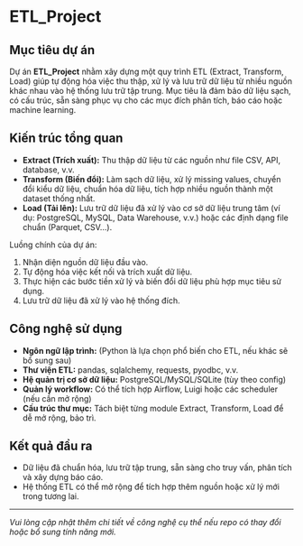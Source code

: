 # ETL_Project

## Mục tiêu dự án

Dự án **ETL_Project** nhằm xây dựng một quy trình ETL (Extract, Transform, Load) giúp tự động hóa việc thu thập, xử lý và lưu trữ dữ liệu từ nhiều nguồn khác nhau vào hệ thống lưu trữ tập trung. Mục tiêu là đảm bảo dữ liệu sạch, có cấu trúc, sẵn sàng phục vụ cho các mục đích phân tích, báo cáo hoặc machine learning.

## Kiến trúc tổng quan

- **Extract (Trích xuất):** Thu thập dữ liệu từ các nguồn như file CSV, API, database, v.v.
- **Transform (Biến đổi):** Làm sạch dữ liệu, xử lý missing values, chuyển đổi kiểu dữ liệu, chuẩn hóa dữ liệu, tích hợp nhiều nguồn thành một dataset thống nhất.
- **Load (Tải lên):** Lưu trữ dữ liệu đã xử lý vào cơ sở dữ liệu trung tâm (ví dụ: PostgreSQL, MySQL, Data Warehouse, v.v.) hoặc các định dạng file chuẩn (Parquet, CSV...).

Luồng chính của dự án:
1. Nhận diện nguồn dữ liệu đầu vào.
2. Tự động hóa việc kết nối và trích xuất dữ liệu.
3. Thực hiện các bước tiền xử lý và biến đổi dữ liệu phù hợp mục tiêu sử dụng.
4. Lưu trữ dữ liệu đã xử lý vào hệ thống đích.

## Công nghệ sử dụng

- **Ngôn ngữ lập trình:** (Python là lựa chọn phổ biến cho ETL, nếu khác sẽ bổ sung sau)
- **Thư viện ETL:** pandas, sqlalchemy, requests, pyodbc, v.v.
- **Hệ quản trị cơ sở dữ liệu:** PostgreSQL/MySQL/SQLite (tùy theo config)
- **Quản lý workflow:** Có thể tích hợp Airflow, Luigi hoặc các scheduler (nếu cần mở rộng)
- **Cấu trúc thư mục:** Tách biệt từng module Extract, Transform, Load để dễ mở rộng, bảo trì.

## Kết quả đầu ra

- Dữ liệu đã chuẩn hóa, lưu trữ tập trung, sẵn sàng cho truy vấn, phân tích và xây dựng báo cáo.
- Hệ thống ETL có thể mở rộng để tích hợp thêm nguồn hoặc xử lý mới trong tương lai.

---

*Vui lòng cập nhật thêm chi tiết về công nghệ cụ thể nếu repo có thay đổi hoặc bổ sung tính năng mới.*
